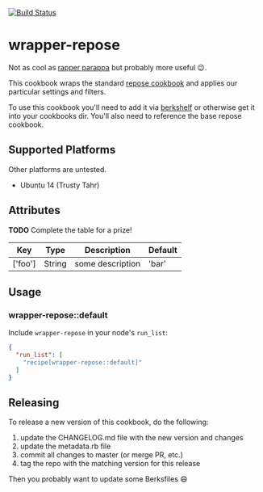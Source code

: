 [![Build Status](https://travis-ci.org/mmi-cookbooks/wrapper-repose.svg)](https://travis-ci.org/mmi-cookbooks/wrapper-repose)

# wrapper-repose

Not as cool as [rapper parappa](https://www.youtube.com/watch?v=F5Pm7BL-hyo) but probably more useful :wink:.

This cookbook wraps the standard [repose cookbook](https://github.com/rackerlabs/cookbook-repose) and applies our particular settings and filters.

To use this cookbook you'll need to add it via [berkshelf](http://berkshelf.com/) or otherwise get it into your cookbooks dir.  You'll also need to reference the base repose cookbook.

## Supported Platforms

Other platforms are untested.

- Ubuntu 14 (Trusty Tahr)

## Attributes

**TODO** Complete the table for a prize!

Key | Type | Description | Default
--- | --- | --- | ---
['foo'] | String | some description | 'bar'

## Usage

### wrapper-repose::default

Include `wrapper-repose` in your node's `run_list`:

```json
{
  "run_list": [
    "recipe[wrapper-repose::default]"
  ]
}
```

## Releasing
To release a new version of this cookbook, do the following:

1. update the CHANGELOG.md file with the new version and changes
2. update the metadata.rb file
3. commit all changes to master (or merge PR, etc.)
4. tag the repo with the matching version for this release

Then you probably want to update some Berksfiles :smile: